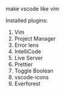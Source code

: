 make vscode like vim

Installed plugins:

1. Vim
2. Project Manager
3. Error lens
4. IntelliCode
5. Live Server
6. Prettier
7. Toggle Boolean
8. vscode-icons
9. Everforest
